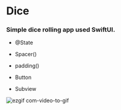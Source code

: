 # Dice
### Simple dice rolling app used SwiftUI.
- @State

- Spacer()

- padding()

- Button

- Subview

![ezgif com-video-to-gif](https://user-images.githubusercontent.com/60614471/77769134-c322fc80-7086-11ea-83e1-1606c4461c82.gif)
